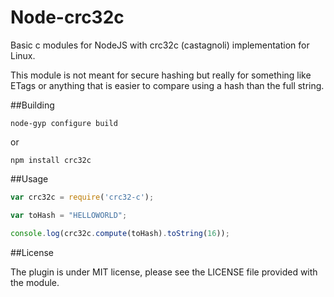 Node-crc32c
===========

Basic c modules for NodeJS with crc32c (castagnoli) implementation for Linux.

This module is not meant for secure hashing but really for something like ETags or anything that is easier to compare using a hash than the full string.

##Building

    node-gyp configure build

or 

    npm install crc32c

##Usage

```javascript
var crc32c = require('crc32-c');

var toHash = "HELLOWORLD";

console.log(crc32c.compute(toHash).toString(16));
```


##License

The plugin is under MIT license, please see the LICENSE file provided with the module.
